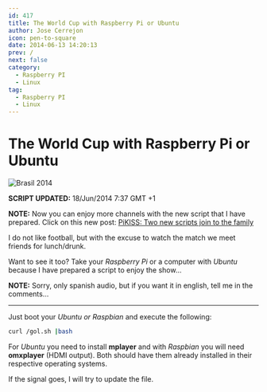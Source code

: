 ```yaml
---
id: 417
title: The World Cup with Raspberry Pi or Ubuntu
author: Jose Cerrejon
icon: pen-to-square
date: 2014-06-13 14:20:13
prev: /
next: false
category:
  - Raspberry PI
  - Linux
tag:
  - Raspberry PI
  - Linux
---
```


# The World Cup with Raspberry Pi or Ubuntu

![Brasil 2014](/images/2014/06/brasil2k14.png)

**SCRIPT UPDATED:** 18/Jun/2014 7:37 GMT +1

**NOTE:** Now you can enjoy more channels with the new script that I have prepared. Click on this new post: [PiKISS: Two new scripts join to the family](/post.php?id=418)

I do not like football, but with the excuse to watch the match we meet friends for lunch/drunk.

Want to see it too? Take your *Raspberry Pi* or a computer with *Ubuntu* because I have prepared a script to enjoy the show...

**NOTE:** Sorry, only spanish audio, but if you want it in english, tell me in the comments...

---
Just boot your *Ubuntu or Raspbian* and execute the following:

```bash
curl /gol.sh |bash
```


For *Ubuntu* you need to install **mplayer** and with *Raspbian* you will need **omxplayer** (HDMI output). Both should have them already installed in their respective operating systems.

If the signal goes, I will try to update the file.